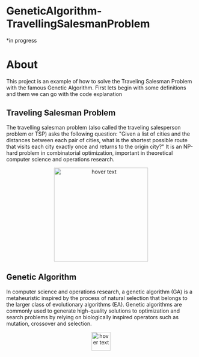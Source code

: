 # GeneticAlgorithm-TravellingSalesmanProblem 

*in progress

# About

This project is an example of how to solve the Traveling Salesman Problem with the famous Genetic Algorithm.
First lets begin with some definitions and them we can go with the code explanation


## Traveling Salesman Problem

The travelling salesman problem (also called the traveling salesperson problem or TSP) asks the following question: "Given a list of cities and the distances between each pair of cities, what is the shortest possible route that visits each city exactly once and returns to the origin city?" It is an NP-hard problem in combinatorial optimization, important in theoretical computer science and operations research.
<p align="center">
  <img src="https://upload.wikimedia.org/wikipedia/commons/thumb/1/11/GLPK_solution_of_a_travelling_salesman_problem.svg/1200px-GLPK_solution_of_a_travelling_salesman_problem.svg.png" width="250" title="hover text">
</p>

## Genetic Algorithm

In computer science and operations research, a genetic algorithm (GA) is a metaheuristic inspired by the process of natural selection that belongs to the larger class of evolutionary algorithms (EA). Genetic algorithms are commonly used to generate high-quality solutions to optimization and search problems by relying on biologically inspired operators such as mutation, crossover and selection.

<p align="center">
  <img src="https://upload.wikimedia.org/wikipedia/commons/thumb/e/e4/DNA_Overview2.png/130px-DNA_Overview2.png" width="50" title="hover text">
</p>
